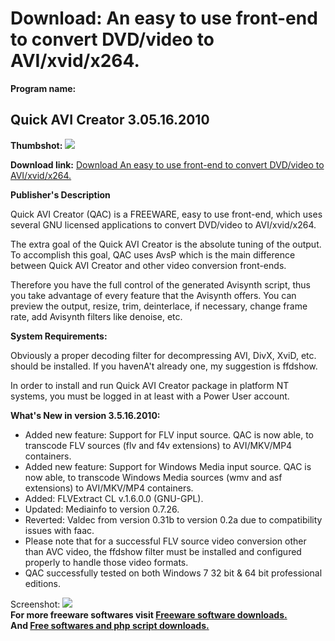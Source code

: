 # Download: An easy to use front-end to convert DVD/video to AVI/xvid/x264.

**Program name:**

## Quick AVI Creator 3.05.16.2010

  
**Thumbshot:** ![](http://www.freewarefiles.com/screenshot/quickavicreator_md.gif)   
  
**Download link:** [Download An easy to use front-end to convert DVD/video to AVI/xvid/x264.](http://freesoftwares.boysofts.com/Quick-AVI-Creator_program_41880.html)  
  


**Publisher's Description**  
  


Quick AVI Creator (QAC) is a FREEWARE, easy to use front-end, which uses several GNU licensed applications to convert DVD/video to AVI/xvid/x264. 

The extra goal of the Quick AVI Creator is the absolute tuning of the output. To accomplish this goal, QAC uses AvsP which is the main difference between Quick AVI Creator and other video conversion front-ends.

Therefore you have the full control of the generated Avisynth script, thus you take advantage of every feature that the Avisynth offers. You can preview the output, resize, trim, deinterlace, if necessary, change frame rate, add Avisynth filters like denoise, etc.

**System Requirements:**

Obviously a proper decoding filter for decompressing AVI, DivX, XviD, etc. should be installed. If you havenA't already one, my suggestion is ffdshow.

In order to install and run Quick AVI Creator package in platform NT systems, you must be logged in at least with a Power User account. 

**What's New in version 3.5.16.2010:**

  * Added new feature: Support for FLV input source. QAC is now able, to transcode FLV sources (flv and f4v extensions) to AVI/MKV/MP4 containers. 
  * Added new feature: Support for Windows Media input source. QAC is now able, to transcode Windows Media sources (wmv and asf extensions) to AVI/MKV/MP4 containers. 
  * Added: FLVExtract CL v.1.6.0.0 (GNU-GPL). 
  * Updated: Mediainfo to version 0.7.26. 
  * Reverted: Valdec from version 0.31b to version 0.2a due to compatibility issues with faac. 
  * Please note that for a successful FLV source video conversion other than AVC video, the ffdshow filter must be installed and configured properly to handle those video formats. 
  * QAC successfully tested on both Windows 7 32 bit & 64 bit professional editions. 

  
  
Screenshot: ![](http://www.freewarefiles.com/screenshot/quickavicreator.gif)   
**For more freeware softwares visit [Freeware software downloads.](http://freesoftwares.boysofts.com/)**   
**And [Free softwares and php script downloads.](http://www.boysofts.com/)**
